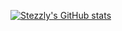 [![Stezzly's GitHub stats](https://github-readme-stats-khaki-kappa.vercel.app/api?username=Stezzly&theme=tokyonight)](https://github.com/anuraghazra/github-readme-stats)
